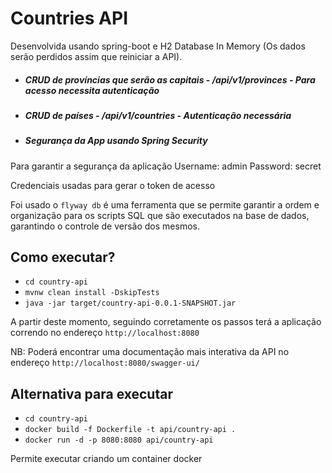 # Countries API

Desenvolvida usando spring-boot e H2 Database In Memory (Os dados serão perdidos assim que reiniciar a API).


- ##### CRUD de províncias que serão as capitais - /api/v1/provinces - Para acesso necessita autenticação


- ##### CRUD de países - /api/v1/countries - Autenticação necessária

- ##### Segurança da App usando Spring Security
Para garantir a segurança da aplicação
Username: admin
Password: secret

Credenciais usadas para gerar o token de acesso 

Foi usado o `flyway db` é uma ferramenta que se permite garantir a ordem e organização para os scripts SQL que são executados na base de dados, garantindo o controle de versão dos mesmos.

## Como executar?

- `cd country-api`
- `mvnw clean install -DskipTests`
- `java -jar target/country-api-0.0.1-SNAPSHOT.jar`

A partir deste momento, seguindo corretamente os passos terá a aplicação correndo no endereço `http://localhost:8080`

NB:
Poderá encontrar uma documentação mais interativa da API no endereço `http://localhost:8080/swagger-ui/`

## Alternativa para executar

- `cd country-api`
- `docker build -f Dockerfile -t api/country-api .`
- `docker run -d -p 8080:8080 api/country-api`

Permite executar criando um container docker